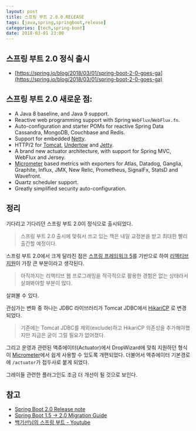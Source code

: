 ```yaml
---
layout: post
title: 스프링 부트 2.0.0.RELEASE
tags: [java,spring,springboot,release]
categories: [tech,spring-boot]
date: 2018-03-01 23:00
---
```


## 스프링 부트 2.0 정식 출시
* [https://spring.io/blog/2018/03/01/spring-boot-2-0-goes-ga](https://spring.io/blog/2018/03/01/spring-boot-2-0-goes-ga)

## 스프링 부트 2.0 새로운 점:
- A Java 8 baseline, and Java 9 support.
- Reactive web programming support with Spring ``WebFlux``/``WebFlux.fn``.
- Auto-configuration and starter POMs for reactive Spring Data Cassandra, MongoDB, Couchbase and Redis.
- Support for embedded [Netty](https://netty.io/).
- HTTP/2 for [Tomcat](https://tomcat.apache.org/), [Undertow](http://undertow.io/) and [Jetty](https://www.eclipse.org/jetty/).
- A brand new actuator architecture, with support for Spring MVC, WebFlux and Jersey.
- [Micrometer](https://micrometer.io/) based metrics with exporters for Atlas, Datadog, Ganglia, Graphite, Influx, JMX, New Relic, Prometheus, SignalFx, StatsD and Wavefront.
- Quartz scheduler support.
- Greatly simplified security auto-configuration.

## 정리
기다리고 기다리던 스프링 부트 2.0이 정식으로 출시되었다.

> 스프링 부트 2.0 출시에 맞춰서 쓰고 있는 책은 내일 교정본을 받고 최대한 빨리 출간할 예정이다.

스프링 부트 2.0에서 크게 달라진 점은 [스프링 프레임워크 5](https://docs.spring.io/spring/docs/5.0.4.RELEASE/spring-framework-reference/)를 기반으로 하여 [리액티브 지원](https://github.com/spring-projects/spring-boot/wiki/Spring-Boot-2.0-Release-Notes#reactive-spring)이 가장 큰 부분이라고 생각된다.

> 아직까지는 리액티브 웹 프로그래밍을 적극적으로 활용한 경험은 없는 상태라서 살펴봐야할 부분이 많다.

살펴볼 수 있다.

관심가는 변화 중 하나는 JDBC 라이브러리가 Tomcat JDBC에서 [HikariCP](https://brettwooldridge.github.io/HikariCP/) 로 변경되었다.
> 기존에는 Tomcat JDBC를 제외(exclude)하고 HikariCP 의존성을 추가해야했지만 지금은 굳이 그럴 필요가 없어졌다.

그리고 운영과 관련된 액츄에이터(Actuator)에서 DropWizard에 맞춰 지원하던 형식이 [Micrometer](https://micrometer.io/)에서 쉽게 사용할 수 있도록 개편되었다. 더불어서 액츄에이터 기본경로에 ``/actuator``가 접두사로 붙게 되었다.

그레이들 관련한 플러그인도 조금 더 개선이 될 것으로 보인다.

## 참고
* [Spring Boot 2.0 Release note](https://github.com/spring-projects/spring-boot/wiki/Spring-Boot-2.0-Release-Notes)
* [Spring Boot 1.5 -> 2.0 Migration Guide](https://github.com/spring-projects/spring-boot/wiki/Spring-Boot-2.0-Migration-Guide)
* [백기선님의 스프링 부트 - Youtube](https://goo.gl/Qm6X5V)
